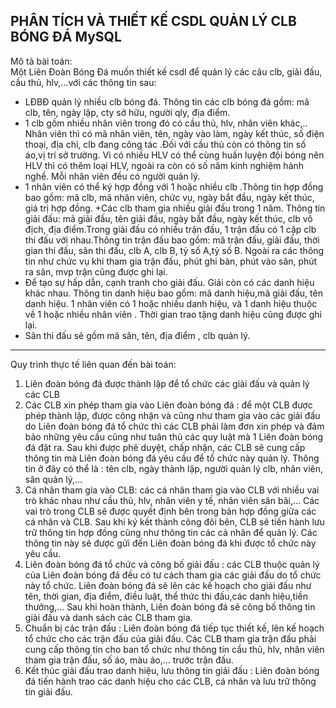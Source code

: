 PHÂN TÍCH VÀ THIẾT KẾ CSDL QUẢN LÝ CLB BÓNG ĐÁ MySQL 
----------
Mô tả bài toán:  
Một Liên Đoàn Bóng Đá muốn thiết kế csdl để quản lý các câu clb, giải đấu, cầu thủ, 
hlv,…với các thông tin sau:
+ LĐBĐ quản lý nhiều clb bóng đá. Thông tin các clb bóng đá gồm: mã clb, tên, 
ngày lập, cty sở hữu, người qly, địa điểm. 
+ 1 clb gồm nhiều nhân viên trong đó có cầu thủ, hlv, nhân viên khác,..  Nhân viên 
thì có mã nhân viên, tên,  ngày vào làm,  ngày kết thúc, số điện thoại, địa chỉ, clb 
đang công tác .Đối với cầu thủ còn có thông tin số áo,vị trí sở trường. Vì có nhiều 
HLV có thể cùng huấn luyện đội bóng nên HLV thì có thêm loại HLV, ngoài ra 
còn có số năm kinh nghiệm hành nghề. Mỗi nhân viên đều có người quản lý. 
+ 1 nhân viên có thể ký hợp đồng với 1 hoặc nhiều clb .Thông tin hợp đồng bao 
gồm: mã clb, mã nhân viên, chức vụ, ngày bắt đầu, ngày kết thúc, giá trị hợp đồng. 
+Các clb tham gia nhiều giải đấu trong 1 năm. Thông tin giải đấu: mã giải đấu, tên 
giải đấu, ngày bắt đầu, ngày kết thúc, clb vô địch, địa điểm.Trong giải đấu có 
nhiều trận đấu, 1 trận đấu có 1 cặp clb thi đấu với nhau.Thông tin trận đấu bao 
gồm: mã trận đấu, giải đấu, thời gian thi đấu, sân thi đấu, clb A, clb B, tỷ số A,tỷ 
số B. Ngoài ra các thông tin như chức vụ khi tham gia trận đấu, phút ghi bàn, phút 
vào sân, phút ra sân, mvp trận cũng được ghi lại. 
+ Để tạo sự hấp dẫn, cạnh tranh cho giải đấu. Giải còn có các danh hiệu khác nhau. 
Thông tin danh hiệu bao gồm: mã danh hiệu,mã giải đấu, tên danh hiệu. 1 nhân 
viên có 1 hoặc nhiều danh hiệu, và 1 danh hiệu thuộc về 1 hoặc nhiều nhân viên . 
Thời gian trao tặng danh hiệu cũng được ghi lại. 
+ Sân thi đấu sẽ gồm mã sân, tên, địa điểm , clb quản lý.
-------------
Quy trình thực tế liên quan đến bài toán:
1) Liên đoàn bóng đá được thành lập để tổ chức các giải đấu và quản lý các CLB 
2) Các CLB xin phép tham gia vào Liên đoàn bóng đá : để một CLB được phép 
thành lập, được công nhận và cũng như tham gia vào các giải đấu do Liên đoàn 
bóng đá tổ chức thì các CLB phải làm đơn xin phép và đảm bảo những yêu cầu 
cũng như tuân thủ các quy luật mà 1 Liên đoàn bóng đá đặt ra. Sau khi được 
phê duyệt, chấp nhận, các CLB sẽ cung cấp thông tin mà Liên đoàn bóng đá yêu cầu để tổ chức này quản lý.
Thông tin ở đây có thể là : tên clb, ngày thành lập, người quản lý clb, nhân viên, sân quản lý,… 
3) Cá nhân tham gia vào CLB: các cá nhân tham gia vào CLB với nhiều vai trò 
khác nhau như cầu thủ, hlv, nhân viên y tế, nhân viên sân bãi,… Các vai trò 
trong CLB sẽ được quyết định bên trong bản hợp đồng giữa các cá nhân và 
CLB. Sau khi ký kết thành công đôi bên, CLB sẽ tiến hành lưu trữ thông tin 
hợp đồng cũng như thông tin các cá nhân để quản lý. Các thông tin này sẽ được 
gửi đến Liên đoàn bóng đá khi được tổ chức này yêu cầu. 
4) Liên đoàn bóng đá tổ chức và công bố giải đấu : các CLB thuộc quản lý của 
Liên đoàn bóng đá đều có tư cách tham gia các giải đấu do tổ chức này tổ chức. 
Liên đoàn bóng đá sẽ lên các kế hoạch cho giải đấu như tên, thời gian, địa 
điểm, điều luật, thể thức thi đấu,các danh hiệu,tiền thưởng,... Sau khi hoàn 
thành, Liên đoàn bóng đá sẽ công bố thông tin giải đấu và danh sách các CLB 
tham gia.  
5) Chuẩn bị các trận đấu : Liên đoàn bóng đá tiếp tục thiết kế, lên kế hoạch tổ 
chức cho các trận đấu của giải đấu. Các CLB tham gia trận đấu phải cung cấp 
thông tin cho ban tổ chức như thông tin cầu thủ, hlv, nhân viên tham gia trận 
đấu, số áo, màu áo,… trước trận đấu. 
6) Kết thúc giải đấu trao danh hiệu, lưu thông tin giải đấu : Liên đoàn bóng đá 
tiến hành trao các danh hiệu cho các CLB, cá nhân và lưu trữ thông tin giải 
đấu.
